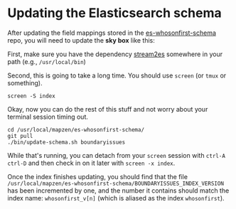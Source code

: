 # Updating the Elasticsearch schema

After updating the field mappings stored in the [es-whosonfirst-schema](https://github.com/whosonfirst/es-whosonfirst-schema) repo, you will need to update the **sky box** like this:

First, make sure you have the dependency [stream2es](https://github.com/elastic/stream2es) somewhere in your path (e.g., `/usr/local/bin`)

Second, this is going to take a long time. You should use `screen` (or `tmux` or something).

```
screen -S index
```

Okay, now you can do the rest of this stuff and not worry about your terminal session timing out.

```
cd /usr/local/mapzen/es-whosonfirst-schema/
git pull
./bin/update-schema.sh boundaryissues
```

While that's running, you can detach from your `screen` session with `ctrl-A ctrl-D` and then check in on it later with `screen -x index`.

Once the index finishes updating, you should find that the file `/usr/local/mapzen/es-whosonfirst-schema/BOUNDARYISSUES_INDEX_VERSION` has been incremented by one, and the number it contains should match the index name: `whosonfirst_v[n]` (which is aliased as the index `whosonfirst`).
